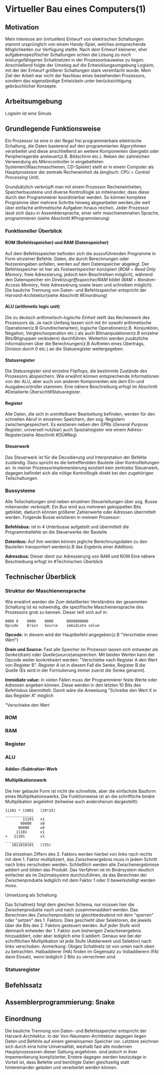 # Virtueller Bau eines Computers(1)

## Motivation

Mein Interesse am (virtuellen) Entwurf von elektrischen Schaltungen stammt ursprünglich von einem Handy-Spiel, welches entsprechende Möglichkeiten zur Verfügung stellte. Nach dem Entwurf kleinerer, eher aufgabenspezifischer Schaltungen schien die Lösung zu noch leistungsfähigeren Schaltnetzen in der Prozessorbauweise zu liegen. Anschließend folgte der Umstieg auf die Entwicklungsumgebung Logisim, mit der der Entwurf größerer Schaltungen stark vereinfacht wurde.
Mein Ziel der Arbeit war nicht der Nachbau eines bestehenden Prozessors, sondern das eigenständige Entwickeln unter berücksichtigung gebräuchlicher Konzepte.

## Arbeitsumgebung

Logisim ist eine Simula
## Grundlegende Funktionsweise
Ein Prozessor ist eine in der Regel frei programmierbare elektrische Schaltung, die Daten basierend auf den programmierten Algorythmen verarbeitet und diese anschließend an weitere Komponenten übergiebt oder Peripheriegeräte ansteuert(z.B. Bildschirm etc.). Neben der zahlreichen Verwendung als Mikrocontroller in eingebetteten Systemen(Waschmaschienen, CD-Spieler) stellt er in einem Computer als Hauptprozessor die zentrale Recheneinheit da (englisch: CPU = *Central Processing Unit*).

Grundsätzlich verknüpft man mit einem Prozessor Recheneinheiten, Speicherbausteine und diverse Kontrolllogik so miteinander, dass diese durch den Programmierer koordinierbar werden. So können komplexe Programme über mehrere Schritte hinweg abgearbeitet werden,die weit über einfache arithmetische Aufgaben hinaus reichen. Jeder Prozessor lässt sich dazu in Assemblersprache, einer sehr maschienennahen Sprache, programmieren (siehe Abschnitt #Programmierung)

### Funktioneller Überblick

#### ROM (Befehlsspeicher) und RAM (Datenspeicher)

Auf dem Befehlsspeicher befinden sich die auszuführenden Programme in Form einzelner Befehle. Daten, die durch Berechnungen oder Nutzereingaben anfallen, werden auf dem Datenspeicher abgelegt. Der Befehlsspeicher ist hier als *Festwertspeicher* konzipiert (*ROM* = *Read Only Memory*, freie Adressierung, jedoch kein Beschreiben möglich), während den Datenspeicher ein *Direktzugriffsspeicher/RAM* bildet (*RAM* = *Random-Access Memory*, freie Adressierung sowie lesen und schreiben möglich). Die bauliche Trennung von Daten- und Befehlsspeicher entspricht der *Harvard-Architektur*(siehe Abschnitt #Einordnung)

#### ALU (arithmetic logic unit)

Die zu deutsch *arithmetisch-logische Einheit* stellt das Rechenwerk des Prozessors da. Je nach Umfang lassen sich mit ihr sowohl arithmetische Operationen(z.B Grundrechenarten), logische Operationen(z.B. Konjunktion, Negation, Vergleichsoperation etc.) als auch Bitmanipulationen(z.B einzelne Bits/Bitgruppen verändern) durchführen. Weiterhin werden zusätzliche Informationen über die Berechnungen(z.B Auftreten eines Übertrags, Division durch 0 etc.) an die Statusregister weitergegeben.

#### Statusregister

Die Statusregister sind einzelne Flipflops, die bestimmte Zustände des Prozessors abspeichern. Wie erwähnt können entsprechende Informationen von der ALU, aber auch von anderen Komponenten wie dem Ein-und Ausgabecontroller stammen. Eine nähere Beschreibung erfogt im Abschnitt #Detailierte Übersicht#Statusregister.

#### Register

Alle Daten, die sich in unmittelbarer Bearbeitung befinden, werden für den schnellen Abruf in einzelnen Speichern, den sog. Registern zwischengespeichert. Es existieren neben den *GPRs* (*General Purpose Register*, universell nutzbar) auch Spezialregister wie einem Adress-Register(siehe Abschnitt #DÜ#Reg)

#### Steuerwerk

Das Steuerwerk ist für die Decodierung und Interpretation der Befehle zuständig. Dazu spricht es die betreffendden Bauteile über Kontrollleitungen an. In meiner Prozessorimplementierung existiert kein zentrales Steuerwerk, dagegen befindet sich die nötige Kontrolllogik direkt bei den zugehörigen Teilschaltungen.

### Bussysteme

Alle Teilschaltungen sind neben einzelnen Steuerleitungen über sog. Busse miteinander verknüpft. Ein *Bus* wird aus mehreren gekoppelten Bits gebildet, dadurch können größerer Zahlenwerte oder Adressen übermittelt werden. Folgende Busse existieren in meinem Prozessor:

**Befehlsbus:** ist in 4 Unterbusse aufgeteilt und übermittelt die Programmbefehle an die Steuerwerke der Bauteile

**Datenbus:** Auf ihm werden können jegliche Berechnungsdaten zu den Bauteilen transportiert werden(z.B das Ergebnis einer Addition).

**Adressbus:** Dieser dient zur Adressierung von RAM und ROM
Eine nähere Beschreibung erfogt im #Technischen Überblick

## Technischer Überblick

### Struktur der Maschienensprache

Wie erwähnt werden die 
Zum detaillierten Verständnis der gesammten Schaltung ist es notwendig, die spezifische Maschienensprache des Prozessors grob zu kennen. Dieser teilt sich auf in: 
```
0000 0    0000    0000      0000000000
Opcode    Drain   Source    immidiate value
```
**Opcode:** in diesem wird der Hauptbefehl angegeben(z.B "Verschiebe einen Wert")

**Drain und Source:** Fast alle Speicher im Prozessor lassen sich entweder als *Senke*(drain) oder *Quelle*(source)ansprechen. Mit beiden Werten kann der Opcode weiter konkretisiert werden: "Verschiebe nach Register A den Wert von Register B". Register A ist in diesem Fall die Senke, Register B die Quelle (Es wird in der Formulierung immer zuerst die Senke genannt).

**Immidiate value:** In vielen Fällen muss der Programmierer feste Werte oder Adressen angeben können. Diese werden in den letzten 10 Bits des Befehlsbus übermittelt. Damit wäre die Anweisung "Schreibe den Wert X in das Register A" möglich

"Verschiebe den Wert



### ROM

### RAM

### Register

### ALU

#### Addier-/Subtrahier-Werk

#### Multiplikationswerk

Die hier gebaute Form  ist nicht die schnellste, aber die einfachste Bauform eines Multiplikationswerks. Die Funktionweise ist an die schriftliche binäre Multiplikation angelehnt (teilweise auch andersherum dargestellt):
```
11101 * 11001   (29*25)
_____________        
        11101   x1
       00000    x0
      00000     x0
     11101      x1
+   11101       x1
_____________
   1011010101   (725)            
```
Die einzelnen Ziffern des 2. Faktors werden hierbei von links nach rechts mit dem 1. Faktor multipliziert, das Zwischenergebnis muss in jedem Schritt nach links verschoben werden. Schließlich werden alle Zwischenergebnisse addiert und bilden das Produkt. Das Verfahren ist im Binärsystem deutlich einfacher als im Dezimalsystem durchzuführen, da das Berechnen der Zwischenprodukte lediglich mit dem Faktor 1 oder 0 bewerkstelligt werden muss.

Umsetzung als Schaltung

Das Schaltnetz folgt dem gleichen Schema, nur müssen hier die Zwischenprodukte nach und nach zusammenaddiert werden. Das Berechnen des Zwischenprodukts ist gleichbedeutend mit dem "sperren" oder "setzen" des 1. Faktors. Dies geschieht über Selektoren, die jeweils über die Bits des 2. Faktors gesteuert werden. Auf jeder Stufe wird demnach entweder der 1. Faktor zum bisherigen Zwischenergebnis hinzuaddiert, oder aber lediglich eine 0 addiert. Genauo wie bei der schriftlichen Multiplikation ist jede Stufe (Addierwerk und Selektor) nach links verschoben. 
Anmerkung: Obiges Schaltnetz ist von unten nach oben zu betrachten. Halbaddierer (HA) finden im Gegensatz zu Volladdierern (FA) dann Einsatz, wenn lediglich 2 Bits zu verrechnen sind.
### Statusregister

## Befehlssatz

## Assemblerprogrammierung: Snake

## Einordnung

Die bauliche Trennung von Daten- und Befehlsspeicher entspricht der Harvard-Architektur. In der Von-Neumann-Architektur dagegen liegen Daten und Befehle auf einem gemeinsamen Speicher vor. Letztere zeichnen sich durch eine hohe Universalität, weshalb fast alle modernen Hauptprozessoren dieser Gattung angehören. sind jedoch in ihrer Impementierung komplizierter. Erstere dagegen werden heutzutage in
 Vorteil ist, dass Befehle und benötigte Daten gleichzeitig statt hintereinander geladen und verarbeitet werden können.
